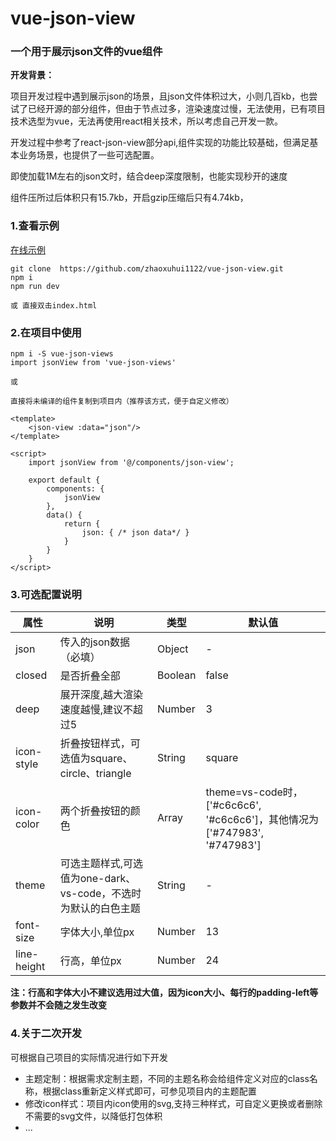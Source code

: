 # vue-json-view
### 一个用于展示json文件的vue组件

**开发背景：**

项目开发过程中遇到展示json的场景，且json文件体积过大，小则几百kb，也尝试了已经开源的部分组件，但由于节点过多，渲染速度过慢，无法使用，已有项目技术选型为vue，无法再使用react相关技术，所以考虑自己开发一款。

开发过程中参考了react-json-view部分api,组件实现的功能比较基础，但满足基本业务场景，也提供了一些可选配置。

即使加载1M左右的json文时，结合deep深度限制，也能实现秒开的速度

组件压所过后体积只有15.7kb，开启gzip压缩后只有4.74kb，

### 1.查看示例
[在线示例](https://zhaoxuhui1122.github.io/vue-json-view/)

```
git clone  https://github.com/zhaoxuhui1122/vue-json-view.git
npm i
npm run dev

或 直接双击index.html
```


### 2.在项目中使用

```
npm i -S vue-json-views
import jsonView from 'vue-json-views'

或

直接将未编译的组件复制到项目内（推荐该方式，便于自定义修改）

```

```
<template>
    <json-view :data="json"/>
</template>

<script>
    import jsonView from '@/components/json-view';

    export default {
        components: {
            jsonView
        },
        data() {
            return {
                json: { /* json data*/ }
            }
        }
    }
</script>
```
### 3.可选配置说明

属性 | 说明 | 类型 | 默认值
---|---|---|---
json|传入的json数据（必填）|Object|-
closed|是否折叠全部|Boolean|false
deep|展开深度,越大渲染速度越慢,建议不超过5|Number|3
icon-style|折叠按钮样式，可选值为square、circle、triangle|String|square
icon-color|两个折叠按钮的颜色|Array|theme=vs-code时，['#c6c6c6', '#c6c6c6']，其他情况为['#747983', '#747983']
theme|可选主题样式,可选值为one-dark、vs-code，不选时为默认的白色主题|String|-
font-size|字体大小,单位px|Number|13
line-height|行高，单位px|Number|24

**注：行高和字体大小不建议选用过大值，因为icon大小、每行的padding-left等参数并不会随之发生改变**

### 4.关于二次开发
可根据自己项目的实际情况进行如下开发
- 主题定制：根据需求定制主题，不同的主题名称会给组件定义对应的class名称，根据class重新定义样式即可，可参见项目内的主题配置
- 修改icon样式：项目内icon使用的svg,支持三种样式，可自定义更换或者删除不需要的svg文件，以降低打包体积
- ...
